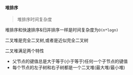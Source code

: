 #### 堆排序

> 堆排序时间复杂度

堆排序和快速排序&归并排序一样是时间复杂度为`O(n*logn)`



二叉堆是完全二叉树,或者是近似完全二叉树

二叉堆满足两个特性

* 父节点的键值总是大于等于(小于等于)任何一个子节点的键值
* 每个节点的左子树和右子树都是一个二叉堆(最大堆/最小堆)
